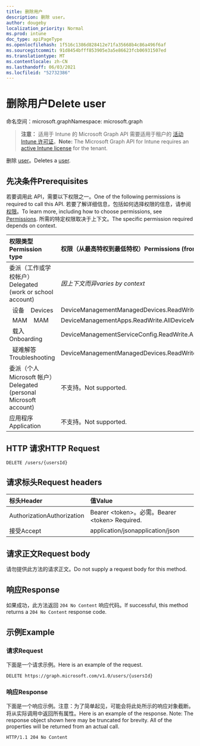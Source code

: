 ```yaml
---
title: 删除用户
description: 删除 user。
author: dougeby
localization_priority: Normal
ms.prod: intune
doc_type: apiPageType
ms.openlocfilehash: 1f516c1386d828412e71fa35668b4c86a496f6af
ms.sourcegitcommit: 91d8454bfff853905e3a5e86623fcb06931507ed
ms.translationtype: MT
ms.contentlocale: zh-CN
ms.lasthandoff: 06/03/2021
ms.locfileid: "52732386"
---
```

# <a name="delete-user"></a><span data-ttu-id="1ea1b-103">删除用户</span><span class="sxs-lookup"><span data-stu-id="1ea1b-103">Delete user</span></span>

<span data-ttu-id="1ea1b-104">命名空间：microsoft.graph</span><span class="sxs-lookup"><span data-stu-id="1ea1b-104">Namespace: microsoft.graph</span></span>

> <span data-ttu-id="1ea1b-105">**注意：** 适用于 Intune 的 Microsoft Graph API 需要适用于租户的 [活动 Intune 许可证](https://go.microsoft.com/fwlink/?linkid=839381)。</span><span class="sxs-lookup"><span data-stu-id="1ea1b-105">**Note:** The Microsoft Graph API for Intune requires an [active Intune license](https://go.microsoft.com/fwlink/?linkid=839381) for the tenant.</span></span>

<span data-ttu-id="1ea1b-106">删除 [user](../resources/intune-shared-user.md)。</span><span class="sxs-lookup"><span data-stu-id="1ea1b-106">Deletes a [user](../resources/intune-shared-user.md).</span></span>

## <a name="prerequisites"></a><span data-ttu-id="1ea1b-107">先决条件</span><span class="sxs-lookup"><span data-stu-id="1ea1b-107">Prerequisites</span></span>
<span data-ttu-id="1ea1b-108">若要调用此 API，需要以下权限之一。</span><span class="sxs-lookup"><span data-stu-id="1ea1b-108">One of the following permissions is required to call this API.</span></span> <span data-ttu-id="1ea1b-109">若要了解详细信息，包括如何选择权限的信息，请参阅[权限](/graph/permissions-reference)。</span><span class="sxs-lookup"><span data-stu-id="1ea1b-109">To learn more, including how to choose permissions, see [Permissions](/graph/permissions-reference).</span></span>  <span data-ttu-id="1ea1b-110">所需的特定权限取决于上下文。</span><span class="sxs-lookup"><span data-stu-id="1ea1b-110">The specific permission required depends on context.</span></span>

|<span data-ttu-id="1ea1b-111">权限类型</span><span class="sxs-lookup"><span data-stu-id="1ea1b-111">Permission type</span></span>|<span data-ttu-id="1ea1b-112">权限（从最高特权到最低特权）</span><span class="sxs-lookup"><span data-stu-id="1ea1b-112">Permissions (from most to least privileged)</span></span>|
|:---|:---|
|<span data-ttu-id="1ea1b-113">委派（工作或学校帐户）</span><span class="sxs-lookup"><span data-stu-id="1ea1b-113">Delegated (work or school account)</span></span>| <span data-ttu-id="1ea1b-114">_因上下文而异_</span><span class="sxs-lookup"><span data-stu-id="1ea1b-114">_varies by context_</span></span>|
| <span data-ttu-id="1ea1b-115">&nbsp;&nbsp;设备</span><span class="sxs-lookup"><span data-stu-id="1ea1b-115">&nbsp; &nbsp; Devices</span></span> | <span data-ttu-id="1ea1b-116">DeviceManagementManagedDevices.ReadWrite.All</span><span class="sxs-lookup"><span data-stu-id="1ea1b-116">DeviceManagementManagedDevices.ReadWrite.All</span></span> |
| <span data-ttu-id="1ea1b-117">&nbsp;&nbsp;MAM</span><span class="sxs-lookup"><span data-stu-id="1ea1b-117">&nbsp; &nbsp; MAM</span></span> | <span data-ttu-id="1ea1b-118">DeviceManagementApps.ReadWrite.All</span><span class="sxs-lookup"><span data-stu-id="1ea1b-118">DeviceManagementApps.ReadWrite.All</span></span> |
| <span data-ttu-id="1ea1b-119">&nbsp;&nbsp;载入</span><span class="sxs-lookup"><span data-stu-id="1ea1b-119">&nbsp; &nbsp; Onboarding</span></span> | <span data-ttu-id="1ea1b-120">DeviceManagementServiceConfig.ReadWrite.All</span><span class="sxs-lookup"><span data-stu-id="1ea1b-120">DeviceManagementServiceConfig.ReadWrite.All</span></span> |
| <span data-ttu-id="1ea1b-121">&nbsp;&nbsp;疑难解答</span><span class="sxs-lookup"><span data-stu-id="1ea1b-121">&nbsp; &nbsp; Troubleshooting</span></span> | <span data-ttu-id="1ea1b-122">DeviceManagementManagedDevices.ReadWrite.All</span><span class="sxs-lookup"><span data-stu-id="1ea1b-122">DeviceManagementManagedDevices.ReadWrite.All</span></span> |
|<span data-ttu-id="1ea1b-123">委派（个人 Microsoft 帐户）</span><span class="sxs-lookup"><span data-stu-id="1ea1b-123">Delegated (personal Microsoft account)</span></span>|<span data-ttu-id="1ea1b-124">不支持。</span><span class="sxs-lookup"><span data-stu-id="1ea1b-124">Not supported.</span></span>|
|<span data-ttu-id="1ea1b-125">应用程序</span><span class="sxs-lookup"><span data-stu-id="1ea1b-125">Application</span></span>|<span data-ttu-id="1ea1b-126">不支持。</span><span class="sxs-lookup"><span data-stu-id="1ea1b-126">Not supported.</span></span>|

## <a name="http-request"></a><span data-ttu-id="1ea1b-127">HTTP 请求</span><span class="sxs-lookup"><span data-stu-id="1ea1b-127">HTTP Request</span></span>
<!-- {
  "blockType": "ignored"
}
-->
``` http
DELETE /users/{usersId}
```

## <a name="request-headers"></a><span data-ttu-id="1ea1b-128">请求标头</span><span class="sxs-lookup"><span data-stu-id="1ea1b-128">Request headers</span></span>
|<span data-ttu-id="1ea1b-129">标头</span><span class="sxs-lookup"><span data-stu-id="1ea1b-129">Header</span></span>|<span data-ttu-id="1ea1b-130">值</span><span class="sxs-lookup"><span data-stu-id="1ea1b-130">Value</span></span>|
|:---|:---|
|<span data-ttu-id="1ea1b-131">Authorization</span><span class="sxs-lookup"><span data-stu-id="1ea1b-131">Authorization</span></span>|<span data-ttu-id="1ea1b-132">Bearer &lt;token&gt;。必需。</span><span class="sxs-lookup"><span data-stu-id="1ea1b-132">Bearer &lt;token&gt; Required.</span></span>|
|<span data-ttu-id="1ea1b-133">接受</span><span class="sxs-lookup"><span data-stu-id="1ea1b-133">Accept</span></span>|<span data-ttu-id="1ea1b-134">application/json</span><span class="sxs-lookup"><span data-stu-id="1ea1b-134">application/json</span></span>|

## <a name="request-body"></a><span data-ttu-id="1ea1b-135">请求正文</span><span class="sxs-lookup"><span data-stu-id="1ea1b-135">Request body</span></span>
<span data-ttu-id="1ea1b-136">请勿提供此方法的请求正文。</span><span class="sxs-lookup"><span data-stu-id="1ea1b-136">Do not supply a request body for this method.</span></span>

## <a name="response"></a><span data-ttu-id="1ea1b-137">响应</span><span class="sxs-lookup"><span data-stu-id="1ea1b-137">Response</span></span>
<span data-ttu-id="1ea1b-138">如果成功，此方法返回 `204 No Content` 响应代码。</span><span class="sxs-lookup"><span data-stu-id="1ea1b-138">If successful, this method returns a `204 No Content` response code.</span></span>

## <a name="example"></a><span data-ttu-id="1ea1b-139">示例</span><span class="sxs-lookup"><span data-stu-id="1ea1b-139">Example</span></span>

### <a name="request"></a><span data-ttu-id="1ea1b-140">请求</span><span class="sxs-lookup"><span data-stu-id="1ea1b-140">Request</span></span>
<span data-ttu-id="1ea1b-141">下面是一个请求示例。</span><span class="sxs-lookup"><span data-stu-id="1ea1b-141">Here is an example of the request.</span></span>

``` http
DELETE https://graph.microsoft.com/v1.0/users/{usersId}
```

### <a name="response"></a><span data-ttu-id="1ea1b-142">响应</span><span class="sxs-lookup"><span data-stu-id="1ea1b-142">Response</span></span>
<span data-ttu-id="1ea1b-p102">下面是一个响应示例。注意：为了简单起见，可能会将此处所示的响应对象截断。将从实际调用中返回所有属性。</span><span class="sxs-lookup"><span data-stu-id="1ea1b-p102">Here is an example of the response. Note: The response object shown here may be truncated for brevity. All of the properties will be returned from an actual call.</span></span>

``` http
HTTP/1.1 204 No Content
```









